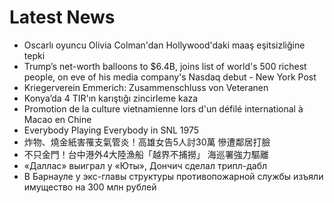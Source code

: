 # Latest News
-  Oscarlı oyuncu Olivia Colman'dan Hollywood'daki maaş eşitsizliğine tepki
-  Trump’s net-worth balloons to $6.4B, joins list of world's 500 richest people, on eve of his media company's Nasdaq debut - New York Post
-  Kriegerverein Emmerich: Zusammenschluss von Veteranen
-  Konya’da 4 TIR'ın karıştığı zincirleme kaza
-  Promotion de la culture vietnamienne lors d'un défilé international à Macao en Chine
-  Everybody Playing Everybody in SNL 1975
-  炸物、燒金紙害罹支氣管炎！高雄女告5人討30萬 慘遭鄰居打臉
-  不只金門！台中港外4大陸漁船「越界不捕撈」 海巡署強力驅離
-  «Даллас» выиграл у «Юты», Дончич сделал трипл-дабл
-  В Барнауле у экс-главы структуры противопожарной службы изъяли имущество на 300 млн рублей
